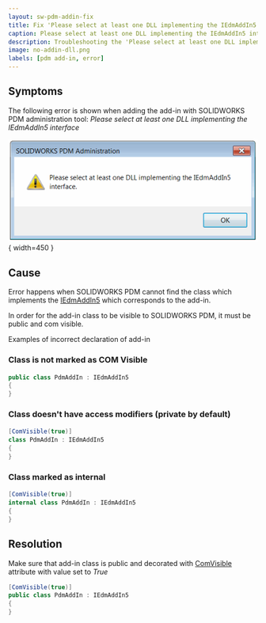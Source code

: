 ```yaml
---
layout: sw-pdm-addin-fix
title: Fix 'Please select at least one DLL implementing the IEdmAddIn5 interface' error
caption: Please select at least one DLL implementing the IEdmAddIn5 interface
description: Troubleshooting the 'Please select at least one DLL implementing the IEdmAddIn5 interface' error when registering SOLIDWORKS PDM add-in
image: no-addin-dll.png
labels: [pdm add-in, error]
---
```

## Symptoms

The following error is shown when adding the add-in with SOLIDWORKS PDM administration tool: *Please select at least one DLL implementing the IEdmAddIn5 interface*

![Error when adding the add-in](no-addin-dll.png){ width=450 }

## Cause

Error happens when SOLIDWORKS PDM cannot find the class which implements the [IEdmAddIn5](https://help.solidworks.com/2019/English/api/epdmapi/EPDM.Interop.epdm~EPDM.Interop.epdm.IEdmAddIn5.html) which corresponds to the add-in.

In order for the add-in class to be visible to SOLIDWORKS PDM, it must be public and com visible.

Examples of incorrect declaration of add-in

### Class is not marked as COM Visible

~~~cs
public class PdmAddIn : IEdmAddIn5
{
}
~~~

### Class doesn't have access modifiers (private by default)

~~~cs
[ComVisible(true)]
class PdmAddIn : IEdmAddIn5
{
}
~~~

### Class marked as internal

~~~cs
[ComVisible(true)]
internal class PdmAddIn : IEdmAddIn5
{
}
~~~

## Resolution

Make sure that add-in class is public and decorated with [ComVisible](https://docs.microsoft.com/en-us/dotnet/api/system.runtime.interopservices.comvisibleattribute) attribute with value set to *True*

~~~cs
[ComVisible(true)]
public class PdmAddIn : IEdmAddIn5
{
}
~~~

